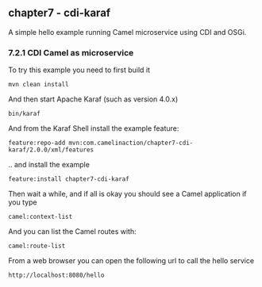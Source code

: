 chapter7 - cdi-karaf
--------------------

A simple hello example running Camel microservice using CDI and OSGi.

### 7.2.1 CDI Camel as microservice 

To try this example you need to first build it

    mvn clean install

And then start Apache Karaf (such as version 4.0.x)

    bin/karaf

And from the Karaf Shell install the example feature:

    feature:repo-add mvn:com.camelinaction/chapter7-cdi-karaf/2.0.0/xml/features

.. and install the example

    feature:install chapter7-cdi-karaf

Then wait a while, and if all is okay you should see a Camel application if you type

    camel:context-list

And you can list the Camel routes with:

    camel:route-list

From a web browser you can open the following url to call the hello service

    http://localhost:8080/hello
    
    
